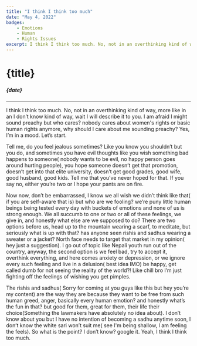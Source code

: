 ```yaml
---
title: "I think I think too much"
date: "May 4, 2022"
badges:
    - Emotions
    - Human
    - Rights Issues
excerpt: I think I think too much. No, not in an overthinking kind of way...
---
```


# {title}

##### {date}

<hr>
I think I think too much. No, not in an overthinking kind of way, more like in an I don’t know kind of way, wait I will describe it to you. I am afraid I might sound preachy but who cares? nobody cares about women's rights or basic human rights anymore, why should I care about me sounding preachy? Yes, I’m in a mood. Let’s start.

Tell me, do you feel jealous sometimes? Like you know you shouldn’t but you do, and sometimes you have evil thoughts like you wish something bad happens to someone( nobody wants to be evil, no happy person goes around hurting people), you hope someone doesn’t get that promotion, doesn’t get into that elite university, doesn’t get good grades, good wife, good husband, good kids. Tell me that you’ve never hoped for that. If you say no, either you’re two or I hope your pants are on fire.

Now now, don’t be embarrassed, I know we all wish we didn’t think like that( if you are self-aware that is) but who are we fooling? we’re puny little human beings being tested every day with buckets of emotions and none of us is strong enough. We all succumb to one or two or all of these feelings, we give in, and honestly what else are we supposed to do? There are two options before us, head up to the mountain wearing a scarf, to meditate, but seriously what is up with that? has anyone seen rishis and sadhus wearing a sweater or a jacket? North face needs to target that market in my opinion( hey just a suggestion). I go out of topic like Nepali youth run out of the country, anyway, the second option is we feel bad, try to accept it, overthink everything, and here comes anxiety or depression, or we ignore every such feeling and live in a delusion( best idea IMO) be happy, get called dumb for not seeing the reality of the world?! Like chill bro I’m just fighting off the feelings of wishing you get pimples.

The rishis and sadhus( Sorry for coming at you guys like this but hey you’re my content) are the way they are because they want to be free from such human greed, anger, basically every human emotion? and honestly what’s the fun in that? but good for them, great for them, their life their choice(Something the lawmakers have absolutely no idea about). I don’t know about you but I have no intention of becoming a sadhu anytime soon, I don’t know the white sari won’t suit me( see I'm being shallow, I am feeling the feels). So what is the point? I don’t know? google it. Yeah, I think I think too much.
